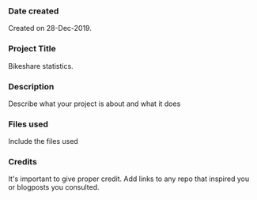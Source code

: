 ### Date created
Created on 28-Dec-2019.

### Project Title
Bikeshare statistics.

### Description
Describe what your project is about and what it does

### Files used
Include the files used

### Credits
It's important to give proper credit. Add links to any repo that inspired you or blogposts you consulted.

